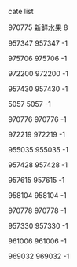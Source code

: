 cate list

970775 新鲜水果 8

957347 957347 -1

975706 975706 -1

972200 972200 -1

957430 957430 -1

5057 5057 -1

970776 970776 -1

972219 972219 -1

955035 955035 -1

957428 957428 -1

957615 957615 -1

958104 958104 -1

970778 970778 -1

957330 957330 -1

961006 961006 -1

969032 969032 -1

